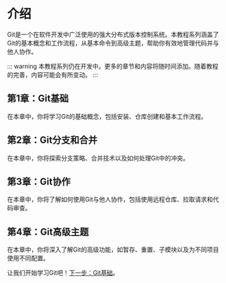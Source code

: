 # 介绍

Git是一个在软件开发中广泛使用的强大分布式版本控制系统。本教程系列涵盖了Git的基本概念和工作流程，从基本命令到高级主题，帮助你有效地管理代码并与他人协作。

::: warning
本教程系列仍在开发中。更多的章节和内容将随时间添加。随着教程的完善，内容可能会有所变动。
:::

## 第1章：Git基础

在本章中，你将学习Git的基础概念，包括安装、仓库创建和基本工作流程。

## 第2章：Git分支和合并

在本章中，你将探索分支策略、合并技术以及如何处理Git中的冲突。

## 第3章：Git协作

在本章中，你将了解如何使用Git与他人协作，包括使用远程仓库、拉取请求和代码审查。

## 第4章：Git高级主题

在本章中，你将深入了解Git的高级功能，如暂存、重置、子模块以及为不同项目使用不同配置。

让我们开始学习Git吧！[下一步：Git基础](./understanding-git-basics-and-terminology.html)。
